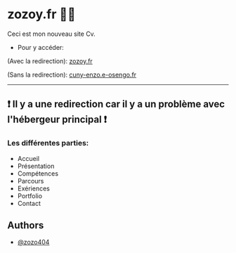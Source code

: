 # zozoy.fr 👨‍💻

Ceci est mon nouveau site Cv.

- Pour y accéder:

(Avec la redirection):
[zozoy.fr](https://zozoy.fr/)

(Sans la redirection):
[cuny-enzo.e-osengo.fr](https://cuny-enzo.e-osengo.fr/)
<hr>

❗️ Il y a une redirection car il y a un problème avec l'hébergeur principal ❗️
---
### Les différentes parties:
- Accueil
- Présentation
- Compétences
- Parcours
- Exériences
- Portfolio
- Contact
## Authors

- [@zozo404](https://www.github.com/zozo404)


